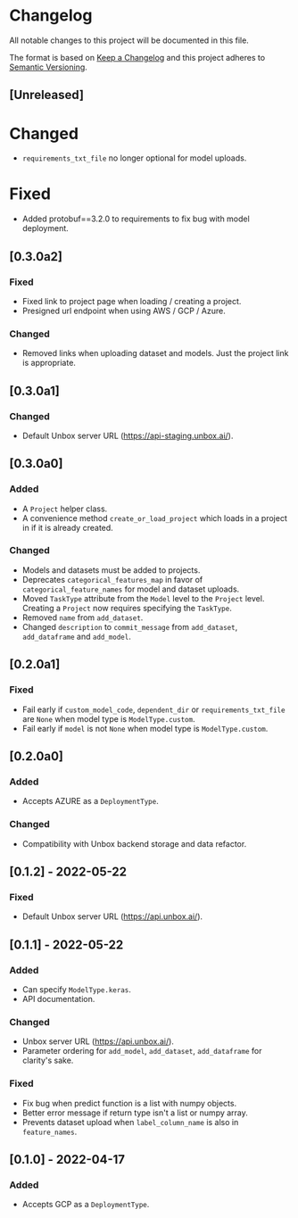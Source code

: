 # Changelog

All notable changes to this project will be documented in this file.

The format is based on [Keep a Changelog](http://keepachangelog.com/en/1.0.0/)
and this project adheres to [Semantic Versioning](http://semver.org/spec/v2.0.0.html).

## [Unreleased]

# Changed

* `requirements_txt_file` no longer optional for model uploads. 

# Fixed

* Added protobuf==3.2.0 to requirements to fix bug with model deployment.

## [0.3.0a2]

### Fixed

* Fixed link to project page when loading / creating a project.
* Presigned url endpoint when using AWS / GCP / Azure.

### Changed

* Removed links when uploading dataset and models. Just the project link is appropriate.

## [0.3.0a1]

### Changed

* Default Unbox server URL (<https://api-staging.unbox.ai/>).

## [0.3.0a0]

### Added

* A `Project` helper class.
* A convenience method `create_or_load_project` which loads in a project in if it is already created.

### Changed

* Models and datasets must be added to projects.
* Deprecates `categorical_features_map` in favor of `categorical_feature_names` for model and dataset uploads.
* Moved `TaskType` attribute from the `Model` level to the `Project` level. Creating a `Project` now requires specifying the `TaskType`.
* Removed `name` from `add_dataset`.
* Changed `description` to `commit_message` from `add_dataset`, `add_dataframe` and `add_model`.

## [0.2.0a1]

### Fixed

* Fail early if `custom_model_code`, `dependent_dir` or `requirements_txt_file` are `None` when model type is `ModelType.custom`.
* Fail early if `model` is not `None` when model type is `ModelType.custom`.

## [0.2.0a0]

### Added

* Accepts AZURE as a `DeploymentType`.

### Changed

* Compatibility with Unbox backend storage and data refactor.

## [0.1.2] - 2022-05-22

### Fixed

* Default Unbox server URL (<https://api.unbox.ai/>).

## [0.1.1] - 2022-05-22

### Added

* Can specify `ModelType.keras`.
* API documentation.

### Changed

* Unbox server URL (<https://api.unbox.ai/>).
* Parameter ordering for `add_model`, `add_dataset`, `add_dataframe` for clarity's sake.

### Fixed

* Fix bug when predict function is a list with numpy objects.
* Better error message if return type isn't a list or numpy array.
* Prevents dataset upload when `label_column_name` is also in `feature_names`.

## [0.1.0] - 2022-04-17

### Added

* Accepts GCP as a `DeploymentType`.
